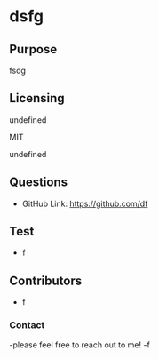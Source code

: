 # dsfg
  ## Purpose

  fsdg

  ## Licensing

  undefined
  
  MIT

  undefined

  ## Questions

  - GitHub Link: https://github.com/df

  ## Test
  - f

  ## Contributors

  - f

  ### Contact

  -please feel free to reach out to me!
  -f
